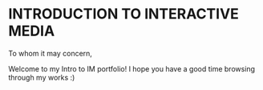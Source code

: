 # INTRODUCTION TO INTERACTIVE MEDIA

To whom it may concern,

Welcome to my Intro to IM portfolio! I hope you have a good time browsing through my works :)
